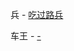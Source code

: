 
兵 - [吃过路兵](https://youtu.be/7-_axpT8Wq4?t=28m32s)

车王 - [-](https://youtu.be/7-_axpT8Wq4?t=41m22s)
